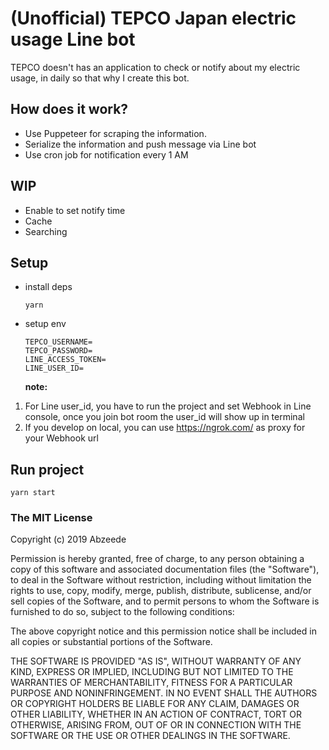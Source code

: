 # (Unofficial) TEPCO Japan electric usage Line bot

TEPCO doesn't has an application to check or notify about my electric usage, in daily so that why I create this bot.

## How does it work?

- Use Puppeteer for scraping the information.
- Serialize the information and push message via Line bot
- Use cron job for notification every 1 AM

## WIP

- Enable to set notify time
- Cache
- Searching

## Setup

- install deps
  ```
  yarn
  ```
- setup env
  ```
  TEPCO_USERNAME=
  TEPCO_PASSWORD=
  LINE_ACCESS_TOKEN=
  LINE_USER_ID=
  ```
  **note:**

1. For Line user_id, you have to run the project and set Webhook in Line console, once you join bot room the user_id will show up in terminal
2. If you develop on local, you can use https://ngrok.com/ as proxy for your Webhook url

## Run project

```
yarn start
```

### The MIT License

Copyright (c) 2019 Abzeede

Permission is hereby granted, free of charge, to any person obtaining a copy
of this software and associated documentation files (the "Software"), to deal
in the Software without restriction, including without limitation the rights
to use, copy, modify, merge, publish, distribute, sublicense, and/or sell
copies of the Software, and to permit persons to whom the Software is
furnished to do so, subject to the following conditions:

The above copyright notice and this permission notice shall be included in
all copies or substantial portions of the Software.

THE SOFTWARE IS PROVIDED "AS IS", WITHOUT WARRANTY OF ANY KIND, EXPRESS OR
IMPLIED, INCLUDING BUT NOT LIMITED TO THE WARRANTIES OF MERCHANTABILITY,
FITNESS FOR A PARTICULAR PURPOSE AND NONINFRINGEMENT. IN NO EVENT SHALL THE
AUTHORS OR COPYRIGHT HOLDERS BE LIABLE FOR ANY CLAIM, DAMAGES OR OTHER
LIABILITY, WHETHER IN AN ACTION OF CONTRACT, TORT OR OTHERWISE, ARISING FROM,
OUT OF OR IN CONNECTION WITH THE SOFTWARE OR THE USE OR OTHER DEALINGS IN
THE SOFTWARE.
